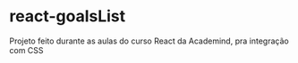 # react-goalsList
 Projeto feito durante as aulas do curso React da Academind, pra integração com CSS
